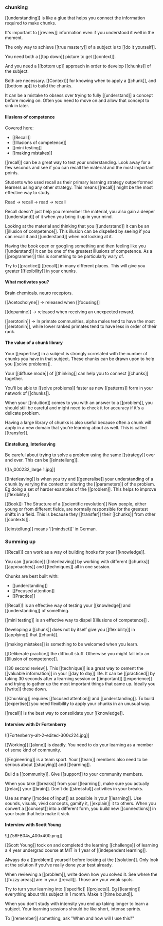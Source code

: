 ### chunking
[[understanding]] is like a glue that helps you connect the information required to make chunks.

It's important to [[review]] information even if you understood it well in the moment.

The only way to achieve [[true mastery]] of a subject is to [[do it yourself]].

You need both a [[top down]] picture to get [[context]].

And you need a [[bottom up]] approach in order to develop [[chunks]] of the subject.

Both are necessary. [[Context]] for knowing when to apply a [[chunk]], and [[bottom up]] to build the chunks.

It can be a mistake to obsess over trying to fully [[understand]] a concept before moving on. Often you need to move on and allow that concept to sink in later.

#### Illusions of competence

Covered here:

* [[Recall]]
* [[Illusions of competence]]
* [[mini testing]]
* [[making mistakes]]

[[recall]] can be a great way to test your understanding. Look away for a few seconds and see if you can recall the material and the most important points.

Students who used recall as their primary learning strategy outperformed learners using any other strategy. This means [[recall]] might be the most effective way to study.

Read -> recall -> read -> recall

Recall doesn't just help you remember the material, you also gain a deeper [[understand]] of it when you bring it up in your mind.

Looking at the material and thinking that you [[understand]] it can be an [[illusion of competence]]. This illusion can be dispelled by seeing if you can recall it and [[understand]] when not looking at it.

Having the book open or googling something and then feeling like you [[understand]] it can be one of the greatest illusions of competence. As a [[programmer]] this is something to be particularly wary of.

Try to [[practice]] [[recall]] in many different places. This will give you greater [[flexibility]] in your chunks.

#### What motivates you?
Brain chemicals. neuro receptors.

[[Acetocholyne]] -> released when [[focusing]]

[[dopamine]] -> released when receiving an unexpected reward.

[[serotonin]] -> In primate communities, alpha males tend to have the most [[serotonin]], while lower ranked primates tend to have less in order of their rank.

#### The value of a chunk library
Your [[expertise]] in a subject is strongly correlated with the number of chunks you have in that subject. These chunks can be drawn upon to help you [[solve problems]].

Your [[diffuse mode]] of [[thinking]] can help you to connect [[chunks]] together. 

You'll be able to [[solve problems]] faster as new [[patterns]] form in your network of [[chunks]].

When your [[intuition]] comes to you with an answer to a [[problem]], you should still be careful and might need to check it for accuracy if it's a delicate problem.

Having a large library of chunks is also useful because often a chunk will apply in a new domain that you're learning about as well. This is called [[transfer]].
#### Einstellung, Interleaving
Be careful about trying to solve a problem using the same [[strategy]] over and over. This can be [[einstellung]].

![[a_000232_large 1.jpg]]

[[Interleaving]] is when you try and [[generalise]] your understanding of a chunk by varying the context or altering the [[parameters]] of the problem. Eg doing a set of harder examples of the [[problem]]. This helps to improve [[flexibility]].

[[Book]]: The Structure of a [[scientific revolution]] New people, either young or from different fields, are normally responsible for the greatest shifts in a field. This is because they [[transfer]] their [[chunks]] from other [[contexts]].

[[einstellung]] means '[[mindset]]' in German.

### Summing up
[[Recall]] can work as a way of building hooks for your [[knowledge]].

You can [[practice]] [[Interleaving]] by working with different [[chunks]] [[approaches]] and [[techniques]] all in one session. 

Chunks are best built with:
* [[understanding]]
* [[Focused attention]]
* [[Practice]]

[[Recall]] is an effective way of testing your [[knowledge]] and [[understanding]] of something.

[[mini testing]] is an effective way to dispel [[Illusions of competence]] .

Developing a [[chunk]] does not by itself give you [[flexibility]] in [[applying]] that [[chunk]].

[[making mistakes]] is something to be welcomed when you learn.

[[Deliberate practice]] the difficult stuff. Otherwise you might fall into an [[illusion of competence]].

[[30 second review]]. This [[technique]] is a great way to cement the [[valuable information]] in your [[day to day]] life. It can be [[practiced]] by taking 30 seconds after a learning session or [[important]] [[experience]] and trying to gather up the most important things that came up. Ideally you [[write]] these down.

[[Chunking]] requires [[focused attention]] and [[understanding]]. To build [[expertise]] you need flexibility to apply your chunks in an unusual way.

[[recall]] is the best way to consolidate your [[knowledge]].

#### Interview with Dr Fortenberry

![[Fortenberry-alt-2-edited-300x224.jpg]]

[[Working]] [[alone]] is deadly. You need to do your learning as a member of some kind of community.

[[Engineering]] is a team sport. Your [[team]] members also need to be serious about [[studying]] and [[learning]].

Build a [[community]]. Give [[support]] to your community members.

When you take [[breaks]] from your [[learning]], make sure you actually [[relax]] your [[brain]].  Don't do [[stressful]] activities in your breaks.

Use as many [[modes of input]] as possible in your [[learning]]. Use sounds, visuals, vivid concepts, gamify it, [[explain]] it to others. When you convert a [[concept]] into a different form, you build new [[connections]] in your brain that help make it sick.

#### Interview with Scott Young
![[Z58FB04s_400x400.png]]

[[Scott Young]] took on and completed the learning [[challenge]] of learning a 4 year undergrad course at MIT in 1 year of [[independent learning]]. 

Always do a [[problem]] yourself before looking at the [[solution]]. Only look at the solution if you've really done your best already.

When reviewing a [[problem]], write down how you solved it. See where the [[fuzzy areas]] are in your [[recall]]. Those are your weak spots.

Try to turn your learning into [[specific]] [[projects]]. Eg [[learning]] everything about this subject in 1 month. Make it [[time bound]]. 

When you don't study with intensity you end up taking longer to learn a subject. Your learning sessions should be like short, intense sprints. 

To [[remember]] something, ask "When and how will I use this?"

